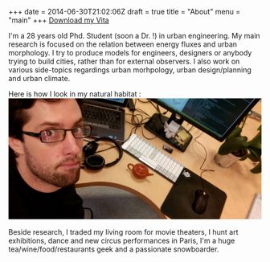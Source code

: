 +++
date = 2014-06-30T21:02:06Z
draft = true
title = "About"
menu = "main"
+++
[Download my Vita](/EtienneBurdet_CV.pdf)

I'm a 28 years old Phd. Student (soon a Dr. !) in urban engineering. My main research is focused on the relation between energy fluxes and urban morphology. I try to produce models for engineers, designers or anybody trying to build cities, rather than for external observers. I also work on various side-topics regardings urban morhpology, urban design/planning and urban climate.

Here is how I look in my natural habitat :
![I exist for real](/me.jpg)

Beside research, I traded my living room for movie theaters, I hunt art exhibitions, dance and new circus performances in Paris, I'm a huge tea/wine/food/restaurants geek and a passionate snowboarder.

